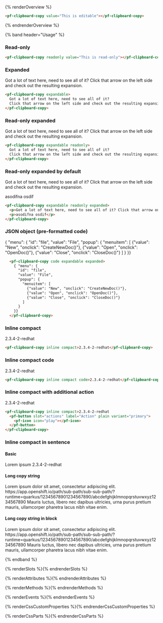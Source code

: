 <style>
  .example {
    max-width: 832px;
  }

  .example section {
    margin-top: var(--pf-global--spacer--lg, 1.5rem);
    margin-bottom: var(--pf-global--spacer--lg, 1.5rem); 
  }
</style>

{% renderOverview %}
  <div class="example">
    <pf-clipboard-copy value="This is editable"></pf-clipboard-copy>
  </div>
  
  ```html
  <pf-clipboard-copy value="This is editable"></pf-clipboard-copy>
  ```  
{% endrenderOverview %}

{% band header="Usage" %}
  <section class="example">
    <h3>Read-only</h3>
    <pf-clipboard-copy readonly value="This is read-only"></pf-clipboard-copy>
  </section>
  
  ```html
  <pf-clipboard-copy readonly value="This is read-only"></pf-clipboard-copy>
  ```  

  <section class="example">
    <h3>Expanded</h3>
    <pf-clipboard-copy expandable>
      Got a lot of text here, need to see all of it?
      Click that arrow on the left side and check out the resulting expansion.
    </pf-clipboard-copy>
  </section>

  ```html
  <pf-clipboard-copy expandable>
    Got a lot of text here, need to see all of it?
    Click that arrow on the left side and check out the resulting expansion.
  </pf-clipboard-copy>
  ```

  <section class="example">
    <h3>Read-only expanded</h3>
    <pf-clipboard-copy expandable readonly>
      Got a lot of text here, need to see all of it?
      Click that arrow on the left side and check out the resulting expansion.
    </pf-clipboard-copy>
  </section>

  ```html
  <pf-clipboard-copy expandable readonly>
    Got a lot of text here, need to see all of it?
    Click that arrow on the left side and check out the resulting expansion.
  </pf-clipboard-copy>
  ```

  <section class="example">
    <h3>Read-only expanded by default</h3>
    <pf-clipboard-copy expandable readonly expanded>
      <p>Got a lot of text here, need to see all of it? Click that arrow on the left side and check out the resulting expansion.</p>
      <p>asodifna osdif</p>
    </pf-clipboard-copy>
  </section>

  ```html
  <pf-clipboard-copy expandable readonly expanded>
    <p>Got a lot of text here, need to see all of it? Click that arrow on the left side and check out the resulting expansion.</p>
    <p>asodifna osdif</p>
  </pf-clipboard-copy>
  ```

  <section class="example">
    <h3>JSON object (pre-formatted code)</h3>
    <pf-clipboard-copy code expandable expanded>
      { "menu": {
        "id": "file",
        "value": "File",
        "popup": {
          "menuitem": [
            {"value": "New", "onclick": "CreateNewDoc()"},
            {"value": "Open", "onclick": "OpenDoc()"},
            {"value": "Close", "onclick": "CloseDoc()"}
          ]
        }
      }}
    </pf-clipboard-copy>
  </section>

  ```html
    <pf-clipboard-copy code expandable expanded>
      { "menu": {
        "id": "file",
        "value": "File",
        "popup": {
          "menuitem": [
            {"value": "New", "onclick": "CreateNewDoc()"},
            {"value": "Open", "onclick": "OpenDoc()"},
            {"value": "Close", "onclick": "CloseDoc()"}
          ]
        }
      }}
    </pf-clipboard-copy>
  ```

  <section class="example">
    <h3>Inline compact</h3>
    <pf-clipboard-copy inline compact>2.3.4-2-redhat</pf-clipboard-copy>
  </section>

  ```html
  <pf-clipboard-copy inline compact>2.3.4-2-redhat</pf-clipboard-copy>
  ``` 

  <section class="example">
    <h3>Inline compact code</h3>
    <pf-clipboard-copy inline compact code>2.3.4-2-redhat</pf-clipboard-copy>
  </section>

  ```html
  <pf-clipboard-copy inline compact code>2.3.4-2-redhat</pf-clipboard-copy>
  ``` 

  <section class="example">
    <h3>Inline compact with additional action</h3>
    <pf-clipboard-copy inline compact>2.3.4-2-redhat
      <pf-button slot="actions" label="Action" plain variant="primary">
        <pf-icon icon="play"></pf-icon>
      </pf-button>
    </pf-clipboard-copy>
  </section>

  ```html
  <pf-clipboard-copy inline compact>2.3.4-2-redhat
    <pf-button slot="actions" label="Action" plain variant="primary">
      <pf-icon icon="play"></pf-icon>
    </pf-button>
  </pf-clipboard-copy>
  ```

  <section class="example">
    <hgroup>
      <h3>Inline compact in sentence</h3>
      <h4>Basic</h4>
    </hgroup>
    <p>Lorem ipsum <pf-clipboard-copy inline compact>2.3.4-2-redhat</pf-clipboard-copy></p>
    <h4>Long copy string</h4>
    <p>Lorem ipsum dolor sit amet, consectetur adipiscing elit. <pf-clipboard-copy inline compact>https://app.openshift.io/path/sub-path/sub-sub-path/?runtime=quarkus/12345678901234567890/abcdefghijklmnopqrstuvwxyz1234567890</pf-clipboard-copy> Mauris luctus, libero nec dapibus ultricies, urna purus pretium mauris, ullamcorper pharetra lacus nibh vitae enim.</p>
    <h4>Long copy string in block</h4>
    <p>Lorem ipsum dolor sit amet, consectetur adipiscing elit.
      <pf-clipboard-copy compact block>https://app.openshift.io/path/sub-path/sub-sub-path/?runtime=quarkus/12345678901234567890/abcdefghijklmnopqrstuvwxyz1234567890</pf-clipboard-copy> Mauris luctus, libero nec dapibus ultricies, urna purus pretium mauris, ullamcorper pharetra lacus nibh vitae enim.
    </p>
  </section>
{% endband %}

{% renderSlots %}{% endrenderSlots %}

{% renderAttributes %}{% endrenderAttributes %}

{% renderMethods %}{% endrenderMethods %}

{% renderEvents %}{% endrenderEvents %}

{% renderCssCustomProperties %}{% endrenderCssCustomProperties %}

{% renderCssParts %}{% endrenderCssParts %}
